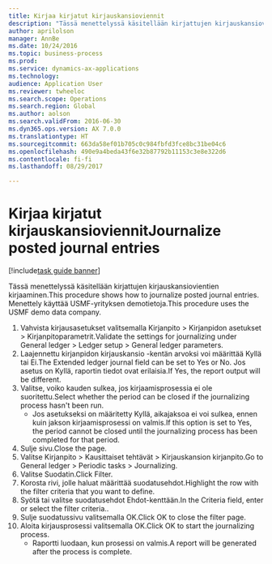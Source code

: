 ```yaml
--- 
title: Kirjaa kirjatut kirjauskansioviennit
description: "Tässä menettelyssä käsitellään kirjattujen kirjauskansiovientien kirjaaminen."
author: aprilolson
manager: AnnBe
ms.date: 10/24/2016
ms.topic: business-process
ms.prod: 
ms.service: dynamics-ax-applications
ms.technology: 
audience: Application User
ms.reviewer: twheeloc
ms.search.scope: Operations
ms.search.region: Global
ms.author: aolson
ms.search.validFrom: 2016-06-30
ms.dyn365.ops.version: AX 7.0.0
ms.translationtype: HT
ms.sourcegitcommit: 663da58ef01b705c0c984fbfd3fce8bc31be04c6
ms.openlocfilehash: 490e9a4beda43f6e32b87792b11153c3e8e322d6
ms.contentlocale: fi-fi
ms.lasthandoff: 08/29/2017

---
```

# <a name="journalize-posted-journal-entries"></a><span data-ttu-id="cf5d7-103">Kirjaa kirjatut kirjauskansioviennit</span><span class="sxs-lookup"><span data-stu-id="cf5d7-103">Journalize posted journal entries</span></span>

[!include[task guide banner](../../includes/task-guide-banner.md)]

<span data-ttu-id="cf5d7-104">Tässä menettelyssä käsitellään kirjattujen kirjauskansiovientien kirjaaminen.</span><span class="sxs-lookup"><span data-stu-id="cf5d7-104">This procedure shows how to journalize posted journal entries.</span></span> <span data-ttu-id="cf5d7-105">Menettely käyttää USMF-yrityksen demotietoja.</span><span class="sxs-lookup"><span data-stu-id="cf5d7-105">This procedure uses the USMF demo data company.</span></span>

1. <span data-ttu-id="cf5d7-106">Vahvista kirjausasetukset valitsemalla Kirjanpito > Kirjanpidon asetukset > Kirjanpitoparametrit.</span><span class="sxs-lookup"><span data-stu-id="cf5d7-106">Validate the settings for journalizing under General ledger > Ledger setup > General ledger parameters.</span></span>
2. <span data-ttu-id="cf5d7-107">Laajennettu kirjanpidon kirjauskansio -kentän arvoksi voi määrittää Kyllä tai Ei.</span><span class="sxs-lookup"><span data-stu-id="cf5d7-107">The Extended ledger journal field can be set to Yes or No.</span></span> <span data-ttu-id="cf5d7-108">Jos asetus on Kyllä, raportin tiedot ovat erilaisia.</span><span class="sxs-lookup"><span data-stu-id="cf5d7-108">If Yes, the report output will be different.</span></span>
3. <span data-ttu-id="cf5d7-109">Valitse, voiko kauden sulkea, jos kirjaamisprosessia ei ole suoritettu.</span><span class="sxs-lookup"><span data-stu-id="cf5d7-109">Select whether the period can be closed if the journalizing process hasn't been run.</span></span>
    * <span data-ttu-id="cf5d7-110">Jos asetukseksi on määritetty Kyllä, aikajaksoa ei voi sulkea, ennen kuin jakson kirjaamisprosessi on valmis.</span><span class="sxs-lookup"><span data-stu-id="cf5d7-110">If this option is set to Yes, the period cannot be closed until the journalizing process has been completed for that period.</span></span>  
4. <span data-ttu-id="cf5d7-111">Sulje sivu.</span><span class="sxs-lookup"><span data-stu-id="cf5d7-111">Close the page.</span></span>
5. <span data-ttu-id="cf5d7-112">Valitse Kirjanpito > Kausittaiset tehtävät > Kirjauskansion kirjanpito.</span><span class="sxs-lookup"><span data-stu-id="cf5d7-112">Go to General ledger > Periodic tasks > Journalizing.</span></span>
6. <span data-ttu-id="cf5d7-113">Valitse Suodatin.</span><span class="sxs-lookup"><span data-stu-id="cf5d7-113">Click Filter.</span></span>
7. <span data-ttu-id="cf5d7-114">Korosta rivi, jolle haluat määrittää suodatusehdot.</span><span class="sxs-lookup"><span data-stu-id="cf5d7-114">Highlight the row with the filter criteria that you want to define.</span></span>
8. <span data-ttu-id="cf5d7-115">Syötä tai valitse suodatusehdot Ehdot-kenttään.</span><span class="sxs-lookup"><span data-stu-id="cf5d7-115">In the Criteria field, enter or select the filter criteria..</span></span>
9. <span data-ttu-id="cf5d7-116">Sulje suodatussivu valitsemalla OK.</span><span class="sxs-lookup"><span data-stu-id="cf5d7-116">Click OK to close the filter page.</span></span>
10. <span data-ttu-id="cf5d7-117">Aloita kirjausprosessi valitsemalla OK.</span><span class="sxs-lookup"><span data-stu-id="cf5d7-117">Click OK to start the journalizing process.</span></span>
    * <span data-ttu-id="cf5d7-118">Raportti luodaan, kun prosessi on valmis.</span><span class="sxs-lookup"><span data-stu-id="cf5d7-118">A report will be generated after the process is complete.</span></span>  



